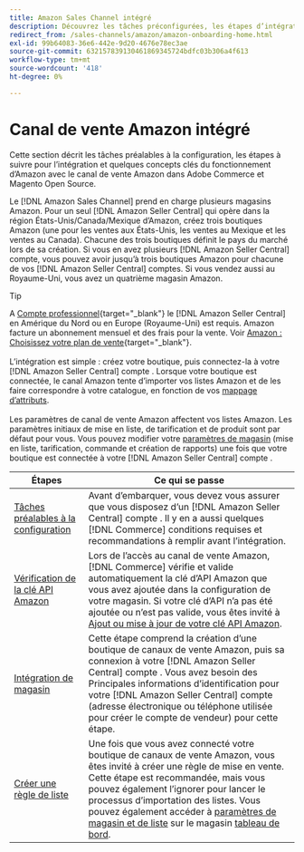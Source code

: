 ```yaml
---
title: Amazon Sales Channel intégré
description: Découvrez les tâches préconfigurées, les étapes d’intégration et le fonctionnement d’Amazon avec Amazon Sales Channel dans Adobe Commerce et Magento Open Source.
redirect_from: /sales-channels/amazon/amazon-onboarding-home.html
exl-id: 99b64083-36e6-442e-9d20-4676e78ec3ae
source-git-commit: 632157839130461869345724bdfc03b306a4f613
workflow-type: tm+mt
source-wordcount: '418'
ht-degree: 0%

---
```


# Canal de vente Amazon intégré

Cette section décrit les tâches préalables à la configuration, les étapes à suivre pour l’intégration et quelques concepts clés du fonctionnement d’Amazon avec le canal de vente Amazon dans Adobe Commerce et Magento Open Source.

Le [!DNL Amazon Sales Channel] prend en charge plusieurs magasins Amazon. Pour un seul [!DNL Amazon Seller Central] qui opère dans la région États-Unis/Canada/Mexique d’Amazon, créez trois boutiques Amazon (une pour les ventes aux États-Unis, les ventes au Mexique et les ventes au Canada). Chacune des trois boutiques définit le pays du marché lors de sa création. Si vous en avez plusieurs [!DNL Amazon Seller Central] compte, vous pouvez avoir jusqu’à trois boutiques Amazon pour chacune de vos [!DNL Amazon Seller Central] comptes. Si vous vendez aussi au Royaume-Uni, vous avez un quatrième magasin Amazon.

>[!TIP]
>
>A [Compte professionnel](https://sell.amazon.com/){target=&quot;_blank&quot;} le [!DNL Amazon Seller Central] en Amérique du Nord ou en Europe (Royaume-Uni) est requis. Amazon facture un abonnement mensuel et des frais pour la vente. Voir [Amazon : Choisissez votre plan de vente](https://sell.amazon.com/pricing.html){target=&quot;_blank&quot;}.<br><br>
>L’intégration est simple : créez votre boutique, puis connectez-la à votre [!DNL Amazon Seller Central] compte .
>Lorsque votre boutique est connectée, le canal Amazon tente d’importer vos listes Amazon et de les faire correspondre à votre catalogue, en fonction de vos [mappage d’attributs](./attributes-view.md).<br><br>
>Les paramètres de canal de vente Amazon affectent vos listes Amazon. Les paramètres initiaux de mise en liste, de tarification et de produit sont par défaut pour vous. Vous pouvez modifier votre [paramètres de magasin](./ob-store-review.md) (mise en liste, tarification, commande et création de rapports) une fois que votre boutique est connectée à votre [!DNL Amazon Seller Central] compte .

| Étapes | Ce qui se passe |
|--- |--- |
| [Tâches préalables à la configuration](./amazon-pre-setup-tasks.md) | Avant d’embarquer, vous devez vous assurer que vous disposez d’un [!DNL Amazon Seller Central] compte . Il y en a aussi quelques [!DNL Commerce] conditions requises et recommandations à remplir avant l’intégration. |
| [Vérification de la clé API Amazon](./amazon-verify-api-key.md) | Lors de l’accès au canal de vente Amazon, [!DNL Commerce] vérifie et valide automatiquement la clé d’API Amazon que vous avez ajoutée dans la configuration de votre magasin. Si votre clé d’API n’a pas été ajoutée ou n’est pas valide, vous êtes invité à [Ajout ou mise à jour de votre clé API Amazon](./amazon-verify-api-key.md). |
| [Intégration de magasin](./store-integration.md) | Cette étape comprend la création d’une boutique de canaux de vente Amazon, puis sa connexion à votre [!DNL Amazon Seller Central] compte . Vous avez besoin des Principales informations d’identification pour votre [!DNL Amazon Seller Central] compte (adresse électronique ou téléphone utilisée pour créer le compte de vendeur) pour cette étape. |
| [Créer une règle de liste](./ob-create-listing-rule.md) | Une fois que vous avez connecté votre boutique de canaux de vente Amazon, vous êtes invité à créer une règle de mise en vente. Cette étape est recommandée, mais vous pouvez également l’ignorer pour lancer le processus d’importation des listes. Vous pouvez également accéder à [paramètres de magasin et de liste](./ob-store-review.md) sur le magasin [tableau de bord](./amazon-store-dashboard.md). |
